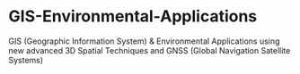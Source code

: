 # GIS-Environmental-Applications
GIS (Geographic Information System) &amp; Environmental Applications using new advanced 3D Spatial Techniques and GNSS (Global Navigation Satellite Systems)
